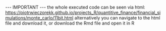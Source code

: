 --- IMPORTANT --- the whole executed code can be seen via html: https://piotrwieczorekk.github.io/projects_R/quantitive_finance/financial_simulations/monte_carlo/11bit.html alternatively you can navigate to the html file and download it, or download the Rmd file and open it in R
